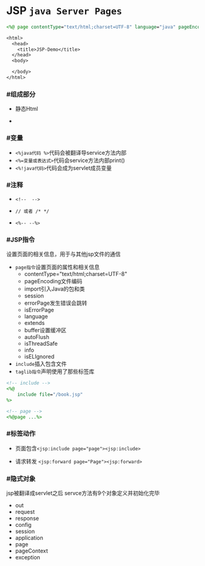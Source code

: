# JSP `java Server Pages`

```jsp
<%@ page contentType="text/html;charset=UTF-8" language="java" pageEncoding="UTF-8" %>

<html>
  <head>
    <title>JSP-Demo</title>
  </head>
  <body>

  </body>
</html>
```

### #组成部分

- 静态Html

- 

### #变量

- `<%java代码 %>`代码会被翻译导service方法内部
- `<%=变量或表达式>`代码会service方法内部print()
- `<%!java代码>`代码会成为servlet成员变量

### #注释

- `<!--  -->`

- `// 或者 /* */`

- `<%-- --%>`

### #JSP指令

设置页面的相关信息，用于与其他jsp文件的通信

- `page指令`设置页面的属性和相关信息
	- contentType="text/html;charset=UTF-8"
	- pageEncoding文件编码
	- import引入Java的包和类
	- session
	- errorPage发生错误会跳转
	- isErrorPage
	- language
	- extends
	- buffer设置缓冲区
	- autoFlush
	- isThreadSafe
	- info
	- isELIgnored
- `include`插入包含文件
- `taglib指令`声明使用了那些标签库


```jsp
<!-- include -->
<%@
	include file="/book.jsp"
%>
```

```jsp
<!-- page -->
<%@page ...%>
```

### #标签动作

- 页面包含`<jsp:include page="page"><jsp:include>`

- 请求转发 `<jsp:forward page="Page"><jsp:forward>`

### #隐式对象

jsp被翻译成servlet之后 servce方法有9个对象定义并初始化完毕

- out
- request
- response
- config
- session
- application
- page
- pageContext
- exception